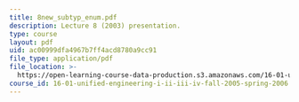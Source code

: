 ```yaml
---
title: 8new_subtyp_enum.pdf
description: Lecture 8 (2003) presentation.
type: course
layout: pdf
uid: ac00999dfa4967b7ff4acd8780a9cc91
file_type: application/pdf
file_location: >-
  https://open-learning-course-data-production.s3.amazonaws.com/16-01-unified-engineering-i-ii-iii-iv-fall-2005-spring-2006/ac00999dfa4967b7ff4acd8780a9cc91_8new_subtyp_enum.pdf
course_id: 16-01-unified-engineering-i-ii-iii-iv-fall-2005-spring-2006
---
```

